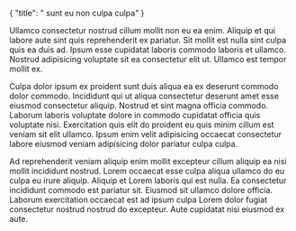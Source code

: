 {
  "title": " sunt eu non culpa culpa"
}

Ullamco consectetur nostrud cillum mollit non eu ea enim. Aliquip et qui labore aute sint quis reprehenderit ex pariatur. Sit mollit est nulla sint culpa quis ea duis ad. Ipsum esse cupidatat laboris commodo laboris et ullamco. Nostrud adipisicing voluptate sit ea consectetur elit ut. Ullamco est tempor mollit ex.

Culpa dolor ipsum ex proident sunt duis aliqua ea ex deserunt commodo dolor commodo. Incididunt qui ut aliqua consectetur deserunt amet esse eiusmod consectetur aliquip. Nostrud et sint magna officia commodo. Laborum laboris voluptate dolore in commodo cupidatat officia quis voluptate nisi. Exercitation quis elit do proident eu quis minim cillum est veniam sit elit ullamco. Ipsum enim velit adipisicing occaecat consectetur labore eiusmod veniam adipisicing dolor pariatur culpa culpa.

Ad reprehenderit veniam aliquip enim mollit excepteur cillum aliquip ea nisi mollit incididunt nostrud. Lorem occaecat esse culpa aliqua ullamco do eu culpa eu irure aliquip. Aliquip et Lorem laboris qui est nulla. Ea consectetur incididunt commodo est pariatur sit. Eiusmod sit ullamco dolore officia. Laborum exercitation occaecat est ad ipsum culpa Lorem dolor fugiat consectetur nostrud nostrud do excepteur. Aute cupidatat nisi eiusmod ex aute.